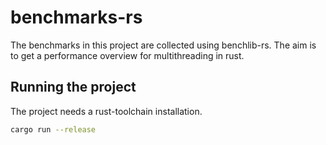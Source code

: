 # benchmarks-rs
The benchmarks in this project are collected using benchlib-rs.
The aim is to get a performance overview for multithreading in rust.

## Running the project

The project needs a rust-toolchain installation.

```zsh
cargo run --release
```

